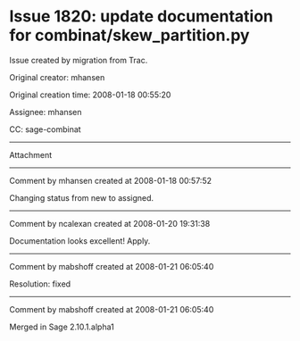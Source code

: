 # Issue 1820: update documentation for combinat/skew_partition.py

Issue created by migration from Trac.

Original creator: mhansen

Original creation time: 2008-01-18 00:55:20

Assignee: mhansen

CC:  sage-combinat




---

Attachment


---

Comment by mhansen created at 2008-01-18 00:57:52

Changing status from new to assigned.


---

Comment by ncalexan created at 2008-01-20 19:31:38

Documentation looks excellent!  Apply.


---

Comment by mabshoff created at 2008-01-21 06:05:40

Resolution: fixed


---

Comment by mabshoff created at 2008-01-21 06:05:40

Merged in Sage 2.10.1.alpha1
